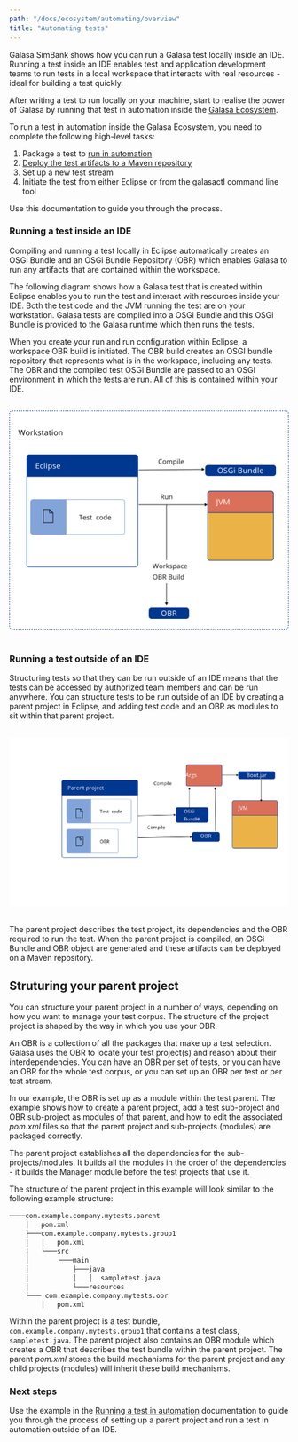 ```yaml
---
path: "/docs/ecosystem/automating/overview"
title: "Automating tests"
---
```

Galasa SimBank shows how you can run a Galasa test locally inside an IDE. Running a test inside an IDE enables test and application development teams to run tests in a local workspace that interacts with real resources - ideal for building a test quickly.

After writing a test to run locally on your machine, start to realise the power of Galasa by running that test in automation inside the [Galasa Ecosystem](/docs/ecosystem).

To run a test in automation inside the Galasa Ecosystem, you need to complete the following high-level tasks:

1. Package a test to [run in automation](/docs/ecosystem/automating)
2. [Deploy the test artifacts to a Maven repository](/docs/ecosystem/deploying-tests)
3. Set up a new test stream
4. Initiate the test from either Eclipse or from the galasactl command line tool

Use this documentation to guide you through the process.

### Running a test inside an IDE
Compiling and running a test locally in Eclipse automatically creates an OSGi Bundle and an OSGi Bundle Repository (OBR) which enables Galasa to run any artifacts that are contained within the workspace.

The following diagram shows how a Galasa test that is created within Eclipse enables you to run the test and interact with resources inside your IDE. Both the test code and the JVM running the test are on your workstation.  Galasa tests are compiled into a OSGi Bundle and this OSGi Bundle is provided to the Galasa runtime which then runs the tests.

When you create your run and run configuration within Eclipse, a workspace OBR build is initiated. The OBR build creates an OSGI bundle repository that represents what is in the workspace, including any tests. The OBR and the compiled test OSGi Bundle are passed to an OSGI environment in which the tests are run. All of this is contained within your IDE.<br><br>

![Inside an IDE:](insideide.svg)<br><br>

### Running a test outside of an IDE
Structuring tests so that they can be run outside of an IDE means that the tests can be accessed by authorized team members and can be run anywhere.
You can structure tests to be run outside of an IDE by creating a parent project in Eclipse, and adding test code and an OBR as modules to sit within that parent project.<br><br>

![Outside an IDE:](outsideide.svg)<br><br>

The parent project describes the test project, its dependencies and the OBR required to run the test. When the parent project is compiled, an OSGi Bundle and OBR object are generated and these artifacts can be deployed on a Maven repository.

## Struturing your parent project

You can structure your parent project in a number of ways, depending on how you want to manage your test corpus. The structure of the project project is shaped by the way in which you use your OBR. 

An OBR is a collection of all the packages that make up a test selection. Galasa uses the OBR to locate your test project(s) and reason about their interdependencies. You can have an OBR per set of tests, or you can have an OBR for the whole test corpus, or you can set up an OBR per test or per test stream.

In our example, the OBR is set up as a module within the test parent. The example shows how to create a parent project, add a test sub-project and OBR sub-project as modules of that parent, and how to edit the associated _pom.xml_ files so that the parent project and sub-projects (modules) are packaged correctly. 

The parent project establishes all the dependencies for the sub-projects/modules. It builds all the modules in the order of the dependencies - it builds the Manager module before the test projects that use it.

The structure of the parent project in this example will look similar to the following example structure:  

``` 
────com.example.company.mytests.parent 
    │   pom.xml 
    ├───com.example.company.mytests.group1 
    │   │   pom.xml 
    │   └───src 
    │       └───main 
    │           ├───java 
    │           │   │  sampletest.java 
    │           └───resources 
    └─── com.example.company.mytests.obr 
        │   pom.xml 
``` 

Within the parent project is a test bundle, `com.example.company.mytests.group1` that contains a test class, `sampletest.java`. The parent project also contains an OBR module which creates a OBR that describes the test bundle within the parent project. The parent _pom.xml_ stores the build mechanisms for the parent project and any child projects (modules) will inherit these build mechanisms. 


### Next steps
Use the example in the [Running a test in automation](/docs/ecosystem/automating) documentation to guide you through the process of setting up a parent project and run a test in automation outside of an IDE.

